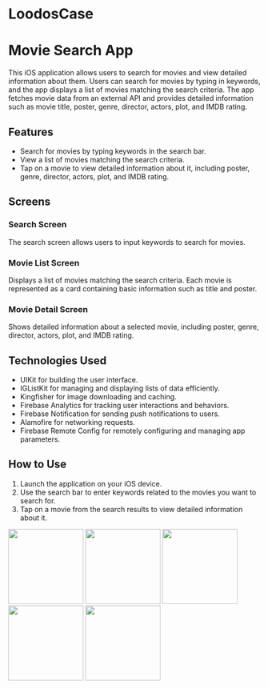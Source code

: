# LoodosCase

# Movie Search App

This iOS application allows users to search for movies and view detailed information about them. Users can search for movies by typing in keywords, and the app displays a list of movies matching the search criteria. The app fetches movie data from an external API and provides detailed information such as movie title, poster, genre, director, actors, plot, and IMDB rating.

## Features

- Search for movies by typing keywords in the search bar.
- View a list of movies matching the search criteria.
- Tap on a movie to view detailed information about it, including poster, genre, director, actors, plot, and IMDB rating.

## Screens

### Search Screen
The search screen allows users to input keywords to search for movies.

### Movie List Screen
Displays a list of movies matching the search criteria. Each movie is represented as a card containing basic information such as title and poster.

### Movie Detail Screen
Shows detailed information about a selected movie, including poster, genre, director, actors, plot, and IMDB rating.

## Technologies Used

- UIKit for building the user interface.
- IGListKit for managing and displaying lists of data efficiently.
- Kingfisher for image downloading and caching.
- Firebase Analytics for tracking user interactions and behaviors.
- Firebase Notification for sending push notifications to users.
- Alamofire for networking requests.
- Firebase Remote Config for remotely configuring and managing app parameters.

## How to Use

1. Launch the application on your iOS device.
2. Use the search bar to enter keywords related to the movies you want to search for.
3. Tap on a movie from the search results to view detailed information about it.

<p float="left">
  <img src="https://github.com/sevgitoprak/LoodosCase/assets/93860490/551af05f-da4a-4bb3-8e61-f0e028b38938" width="150" />
  <img src="https://github.com/sevgitoprak/LoodosCase/assets/93860490/42c07463-6f6c-4e9e-b4a1-109f6b3dc83e" width="150" /> 
  <img src="https://github.com/sevgitoprak/LoodosCase/assets/93860490/fcdb75f8-5860-4174-b81f-21eecd447b69" width="150" />
  <img src="https://github.com/sevgitoprak/LoodosCase/assets/93860490/4f0fd06f-678a-4f61-a0b0-413650372294" width="150" />
  <img src="https://github.com/sevgitoprak/LoodosCase/assets/93860490/ce45b4ca-cda1-489e-ba2e-e6fa4305c3ee" width="150" />
</p>
